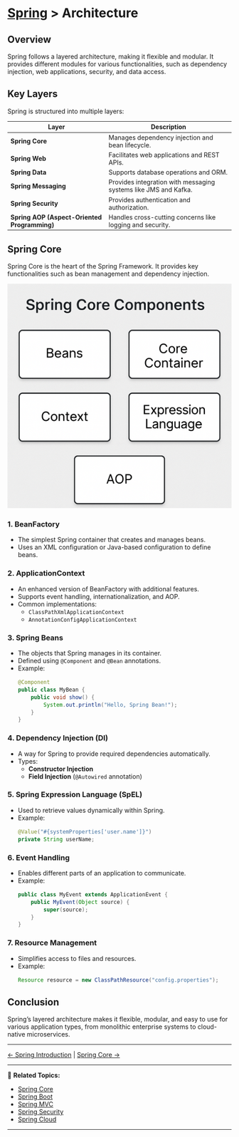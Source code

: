 # [Spring](../) > Architecture

## Overview
Spring follows a layered architecture, making it flexible and modular. It provides different modules for various functionalities, such as dependency injection, web applications, security, and data access.

## Key Layers
Spring is structured into multiple layers:

| Layer | Description |
|--------|-------------|
| **Spring Core** | Manages dependency injection and bean lifecycle. |
| **Spring Web** | Facilitates web applications and REST APIs. |
| **Spring Data** | Supports database operations and ORM. |
| **Spring Messaging** | Provides integration with messaging systems like JMS and Kafka. |
| **Spring Security** | Provides authentication and authorization. |
| **Spring AOP (Aspect-Oriented Programming)** | Handles cross-cutting concerns like logging and security. |

## Spring Core 

Spring Core is the heart of the Spring Framework. It provides key functionalities such as bean management and dependency injection.

![Spring Core Architecture](./spring-core.png)

### 1. BeanFactory
- The simplest Spring container that creates and manages beans.
- Uses an XML configuration or Java-based configuration to define beans.

### 2. ApplicationContext
- An enhanced version of BeanFactory with additional features.
- Supports event handling, internationalization, and AOP.
- Common implementations:
  - `ClassPathXmlApplicationContext`
  - `AnnotationConfigApplicationContext`

### 3. Spring Beans
- The objects that Spring manages in its container.
- Defined using `@Component` and `@Bean` annotations.
- Example:
  ```java
  @Component
  public class MyBean {
      public void show() {
          System.out.println("Hello, Spring Bean!");
      }
  }
  ```

### 4. Dependency Injection (DI)
- A way for Spring to provide required dependencies automatically.
- Types:
  - **Constructor Injection**
  - **Field Injection** (`@Autowired` annotation)

### 5. Spring Expression Language (SpEL)
- Used to retrieve values dynamically within Spring.
- Example:
  ```java
  @Value("#{systemProperties['user.name']}")
  private String userName;
  ```

### 6. Event Handling
- Enables different parts of an application to communicate.
- Example:
  ```java
  public class MyEvent extends ApplicationEvent {
      public MyEvent(Object source) {
          super(source);
      }
  }
  ```

### 7. Resource Management
- Simplifies access to files and resources.
- Example:
  ```java
  Resource resource = new ClassPathResource("config.properties");
  ```

## Conclusion
Spring’s layered architecture makes it flexible, modular, and easy to use for various application types, from monolithic enterprise systems to cloud-native microservices.

---

[← Spring Introduction](../introduction) | [Spring Core →](../spring-core)

---

🔗 **Related Topics:**
- [Spring Core](../spring-core)
- [Spring Boot](../boot)
- [Spring MVC](../mvc)
- [Spring Security](../security)
- [Spring Cloud](../cloud)

---
